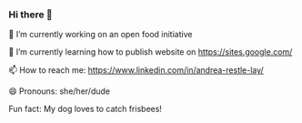 ### Hi there 👋

🔭 I’m currently working on an open food initiative

🌱 I’m currently learning how to publish website on https://sites.google.com/

📫 How to reach me: https://www.linkedin.com/in/andrea-restle-lay/

😄 Pronouns: she/her/dude

Fun fact: My dog loves to catch frisbees! 

<!--
**arrestle/arrestle** is a ✨ _special_ ✨ repository because its `README.md` (this file) appears on your GitHub profile.

Here are some ideas to get you started:

- 🔭 I’m currently working on ...
- 🌱 I’m currently learning ...
- 👯 I’m looking to collaborate on ...
- 🤔 I’m looking for help with ...
- 💬 Ask me about ...
- 📫 How to reach me: ...
- 😄 Pronouns: ...
- ⚡ Fun fact: ...
-->
